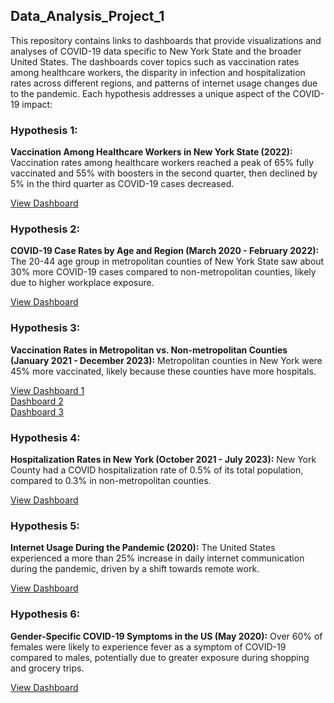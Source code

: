 <h2>Data_Analysis_Project_1</h2>
<p>This repository contains links to dashboards that provide visualizations and analyses of COVID-19 data specific to New York State and the broader United States. The dashboards cover topics such as vaccination rates among healthcare workers, the disparity in infection and hospitalization rates across different regions, and patterns of internet usage changes due to the pandemic. Each hypothesis addresses a unique aspect of the COVID-19 impact:</p>

<h3>Hypothesis 1:</h3>
<p><b>Vaccination Among Healthcare Workers in New York State (2022):</b> Vaccination rates among healthcare workers reached a peak of 65% fully vaccinated and 55% with boosters in the second quarter, then declined by 5% in the third quarter as COVID-19 cases decreased.</p>
<a href="https://public.tableau.com/views/DataVisualizationDashboard-Hypo1_17229099063600/VaccinatedDetails?:language=en-US&:sid=&:redirect=auth&:display_count=n&:origin=viz_share_link" target="_blank">View Dashboard</a>

<h3>Hypothesis 2:</h3>
<p><b>COVID-19 Case Rates by Age and Region (March 2020 - February 2022):</b> The 20-44 age group in metropolitan counties of New York State saw about 30% more COVID-19 cases compared to non-metropolitan counties, likely due to higher workplace exposure.</p>
<a href="https://public.tableau.com/views/DataVisualizationDashboard-Hypo2_17229099938990/Hypothesis2?:language=en-US&:sid=&:redirect=auth&:display_count=n&:origin=viz_share_link" target="_blank">View Dashboard</a>

<h3>Hypothesis 3:</h3>
<p><b>Vaccination Rates in Metropolitan vs. Non-metropolitan Counties (January 2021 - December 2023):</b> Metropolitan counties in New York were 45% more vaccinated, likely because these counties have more hospitals.</p>
<a href="https://public.tableau.com/views/DataVisualizationDashboard1-Hypo3_17229102482710/Dashboard6?:language=en-US&:sid=&:redirect=auth&:display_count=n&:origin=viz_share_link" target="_blank">View Dashboard 1</a><br>
<a href="https://public.tableau.com/views/DataVisualizationDashboard2-Hypo3_17229115406010/Dashboard2-Hypo3?:language=en-US&:sid=&:redirect=auth&:display_count=n&:origin=viz_share_link" target="_blank"> Dashboard 2</a><br>
<a href="https://public.tableau.com/views/DataVisualizationDashboard3-Hypo3_17229116170860/Dashboard3-Hypo3?:language=en-US&publish=yes&:sid=&:redirect=auth&:display_count=n&:origin=viz_share_link" target="_blank"> Dashboard 3</a>
  
<h3>Hypothesis 4:</h3>
<p><b>Hospitalization Rates in New York (October 2021 - July 2023):</b> New York County had a COVID hospitalization rate of 0.5% of its total population, compared to 0.3% in non-metropolitan counties.</p>
<a href="https://public.tableau.com/views/DataVisualizationDashboard-Hypo4_17229117071950/Hypothesis4?:language=en-US&:sid=&:redirect=auth&:display_count=n&:origin=viz_share_link" target="_blank">View Dashboard</a>

<h3>Hypothesis 5:</h3>
<p><b>Internet Usage During the Pandemic (2020):</b> The United States experienced a more than 25% increase in daily internet communication during the pandemic, driven by a shift towards remote work.</p>
<a href="https://public.tableau.com/views/DataVisualizationDashboard-Hypo5_17229118123700/Hypothesis5?:language=en-US&publish=yes&:sid=&:redirect=auth&:display_count=n&:origin=viz_share_link" target="_blank">View Dashboard</a>

<h3>Hypothesis 6:</h3>
<p><b>Gender-Specific COVID-19 Symptoms in the US (May 2020):</b> Over 60% of females were likely to experience fever as a symptom of COVID-19 compared to males, potentially due to greater exposure during shopping and grocery trips.</p>
<a href="https://public.tableau.com/views/DataVisualizationDashboard-Hypo6_17229118942190/Dashboard6?:language=en-US&publish=yes&:sid=&:redirect=auth&:display_count=n&:origin=viz_share_link" target="_blank">View Dashboard</a>
